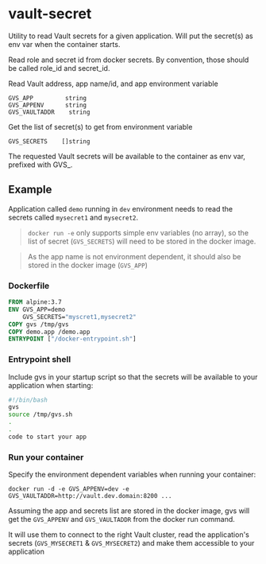 # vault-secret

Utility to read Vault secrets for a given application. Will put the secret(s) as env var when the container starts.

Read role and secret id from docker secrets. By convention, those should be called role_id and secret_id.

Read Vault address, app name/id, and app environment variable

```
GVS_APP         string
GVS_APPENV      string
GVS_VAULTADDR    string	
```

Get the list of secret(s) to get from environment variable

```
GVS_SECRETS    []string
```

The requested Vault secrets will be available to the container as env var, prefixed with GVS_.


## Example

Application called `demo` running in `dev` environment needs to read the secrets called `mysecret1` and `mysecret2`.

> `docker run -e` only supports simple env variables (no array), so the list of secret (`GVS_SECRETS`) will need to be stored in the docker image.

> As the app name is not environment dependent, it should also be stored in the docker image (`GVS_APP`)

### Dockerfile

```Dockerfile
FROM alpine:3.7
ENV GVS_APP=demo
    GVS_SECRETS="myscret1,mysecret2"
COPY gvs /tmp/gvs
COPY demo.app /demo.app
ENTRYPOINT ["/docker-entrypoint.sh"]
```

### Entrypoint shell

Include gvs in your startup script so that the secrets will be available to your application when starting:

```bash
#!/bin/bash
gvs
source /tmp/gvs.sh
.
.
code to start your app
```

### Run your container

Specify the environment dependent variables when running your container:

`docker run -d -e GVS_APPENV=dev -e GVS_VAULTADDR=http://vault.dev.domain:8200 ...`

Assuming the app and secrets list are stored in the docker image, gvs will get the `GVS_APPENV` and `GVS_VAULTADDR` from the docker run command.

It will use them to connect to the right Vault cluster, read the application's secrets (`GVS_MYSECRET1` & `GVS_MYSECRET2`) and make them accessible to your application
